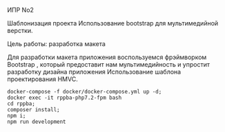 ИПР No2

Шаблонизация проекта
Использование bootstrap для мультимедийной верстки.

Цель работы: разработка макета

Для разработки макета приложения воспользуемся фрэймворком
Bootstrap , который предоставит нам мультимедийность и упростит
разработку дизайна приложения
Использование шаблона проектирования HMVC.

```shell script
docker-compose -f docker/docker-compose.yml up -d;
docker exec -it rppba-php7.2-fpm bash
cd rppba;
composer install;
npm i;
npm run development
```